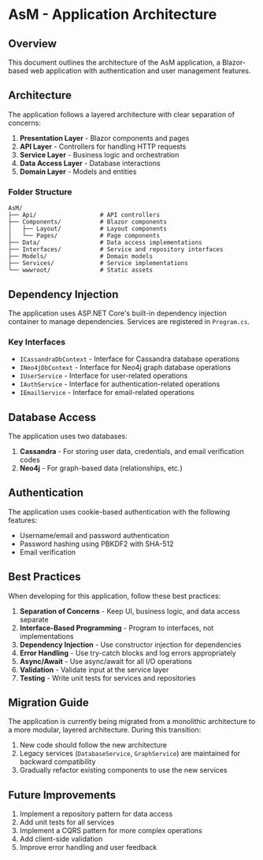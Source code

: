 # AsM - Application Architecture

## Overview
This document outlines the architecture of the AsM application, a Blazor-based web application with authentication and user management features.

## Architecture

The application follows a layered architecture with clear separation of concerns:

1. **Presentation Layer** - Blazor components and pages
2. **API Layer** - Controllers for handling HTTP requests
3. **Service Layer** - Business logic and orchestration
4. **Data Access Layer** - Database interactions
5. **Domain Layer** - Models and entities

### Folder Structure

```
AsM/
├── Api/                  # API controllers
├── Components/           # Blazor components
│   ├── Layout/           # Layout components
│   └── Pages/            # Page components
├── Data/                 # Data access implementations
├── Interfaces/           # Service and repository interfaces
├── Models/               # Domain models
├── Services/             # Service implementations
└── wwwroot/              # Static assets
```

## Dependency Injection

The application uses ASP.NET Core's built-in dependency injection container to manage dependencies. Services are registered in `Program.cs`.

### Key Interfaces

- `ICassandraDbContext` - Interface for Cassandra database operations
- `INeo4jDbContext` - Interface for Neo4j graph database operations
- `IUserService` - Interface for user-related operations
- `IAuthService` - Interface for authentication-related operations
- `IEmailService` - Interface for email-related operations

## Database Access

The application uses two databases:

1. **Cassandra** - For storing user data, credentials, and email verification codes
2. **Neo4j** - For graph-based data (relationships, etc.)

## Authentication

The application uses cookie-based authentication with the following features:

- Username/email and password authentication
- Password hashing using PBKDF2 with SHA-512
- Email verification

## Best Practices

When developing for this application, follow these best practices:

1. **Separation of Concerns** - Keep UI, business logic, and data access separate
2. **Interface-Based Programming** - Program to interfaces, not implementations
3. **Dependency Injection** - Use constructor injection for dependencies
4. **Error Handling** - Use try-catch blocks and log errors appropriately
5. **Async/Await** - Use async/await for all I/O operations
6. **Validation** - Validate input at the service layer
7. **Testing** - Write unit tests for services and repositories

## Migration Guide

The application is currently being migrated from a monolithic architecture to a more modular, layered architecture. During this transition:

1. New code should follow the new architecture
2. Legacy services (`DatabaseService`, `GraphService`) are maintained for backward compatibility
3. Gradually refactor existing components to use the new services

## Future Improvements

1. Implement a repository pattern for data access
2. Add unit tests for all services
3. Implement a CQRS pattern for more complex operations
4. Add client-side validation
5. Improve error handling and user feedback